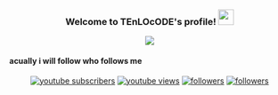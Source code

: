 <h3 align="center">
  Welcome to TEnLOcODE's profile!
  <img src="https://media.giphy.com/media/hvRJCLFzcasrR4ia7z/giphy.gif" width="28">
</h3>

<!-- Typing SVG by DenverCoder1 - https://github.com/DenverCoder1/readme-typing-svg -->
<p align="center">
  <a href="https://github.com/DenverCoder1/readme-typing-svg"><img src="https://readme-typing-svg.herokuapp.com?color=DE2C57&lines=TEnLOcRAFT+on+YouTube;Python+and+Web+developer.+;%2B3+years+of+coding+experience;I+share+some+cool+stuff+on+YouTube&center=true&width=380&height=45"></a>
</p>
<h4>acually i will follow who follows me</h4>
<!-- Badges template - https://github.com/badges/shields -->
<!-- YouTube Stats - https://github.com/DenverCoder1/github-readme-youtube-stats -->
<!-- View counter - https://github.com/DenverCoder1/Simple-View-Counter -->
<p align="center">
  <a href="https://www.youtube.com/channel/UC5JlQQ9yH2Q2tX1QKeaw5eg?sub_confirmation=1">
    <img alt="youtube subscribers" title="Subscribe to my YouTube channel" src="https://img.shields.io/youtube/channel/subscribers/UC5JlQQ9yH2Q2tX1QKeaw5eg?color=%23E05D44&label=SUBSCRIBE&logo=youtube&style=for-the-badge&labelColor=CE4630"/></a> 
  <a href="https://www.youtube.com/channel/UC5JlQQ9yH2Q2tX1QKeaw5eg">
    <img alt="youtube views" title="YouTube views" src="https://img.shields.io/youtube/channel/views/UC5JlQQ9yH2Q2tX1QKeaw5eg?color=%23E1AD0E&logo=youtube&style=for-the-badge&labelColor=C79600"/></a> 
  <a href="https://discord.gg/gmtqE4ScJB">
    <img alt="followers" title="Join Discord" src="https://img.shields.io/badge/Discord-7289DA?style=for-the-badge&logo=discord&logoColor=white"/></a>
  <a href="https://github.com/TEnLOcODE">
    <img alt="followers" title="Follow me on Github" src="https://img.shields.io/github/followers/TEnLOcODE?color=236ad3&labelColor=1155ba&style=for-the-badge&logo=github&label=Follow"/></a>
</p>

